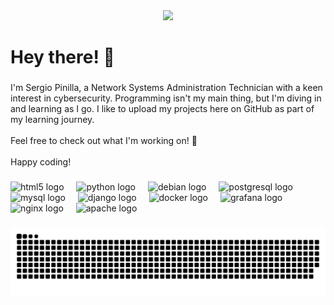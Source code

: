 <div align="center">
  <img height="200" src="[https://github.com/SergioPinilla04/SergioPinilla04/assets/113448338/a8246a54-2c14-4c3e-b0c9-f8442aa83125](https://github-production-user-asset-6210df.s3.amazonaws.com/113448338/342108854-a8246a54-2c14-4c3e-b0c9-f8442aa83125.png?X-Amz-Algorithm=AWS4-HMAC-SHA256&X-Amz-Credential=AKIAVCODYLSA53PQK4ZA%2F20240623%2Fus-east-1%2Fs3%2Faws4_request&X-Amz-Date=20240623T190654Z&X-Amz-Expires=300&X-Amz-Signature=7ddf6f7326eba595d641a364ee59b065346e5e39a8e1d963dff734b6a8dd184c&X-Amz-SignedHeaders=host&actor_id=113448338&key_id=0&repo_id=819091731)](https://github-production-user-asset-6210df.s3.amazonaws.com/113448338/342108854-a8246a54-2c14-4c3e-b0c9-f8442aa83125.png?X-Amz-Algorithm=AWS4-HMAC-SHA256&X-Amz-Credential=AKIAVCODYLSA53PQK4ZA%2F20240623%2Fus-east-1%2Fs3%2Faws4_request&X-Amz-Date=20240623T190654Z&X-Amz-Expires=300&X-Amz-Signature=7ddf6f7326eba595d641a364ee59b065346e5e39a8e1d963dff734b6a8dd184c&X-Amz-SignedHeaders=host&actor_id=113448338&key_id=0&repo_id=819091731">
</div>

###

<h1 align="left">Hey there! 👋</h1>

###

<p align="left">I'm Sergio Pinilla, a Network Systems Administration Technician with a keen interest in cybersecurity. Programming isn't my main thing, but I'm diving in and learning as I go. I like to upload my projects here on GitHub as part of my learning journey.<br><br>Feel free to check out what I'm working on! 🚀<br><br>Happy coding!</p>

###

<div align="left">
  <img src="https://cdn.jsdelivr.net/gh/devicons/devicon/icons/html5/html5-original.svg" height="40" alt="html5 logo"  />
  <img width="12" />
  <img src="https://cdn.jsdelivr.net/gh/devicons/devicon/icons/python/python-original.svg" height="40" alt="python logo"  />
  <img width="12" />
  <img src="https://cdn.jsdelivr.net/gh/devicons/devicon/icons/debian/debian-original.svg" height="40" alt="debian logo"  />
  <img width="12" />
  <img src="https://cdn.jsdelivr.net/gh/devicons/devicon/icons/postgresql/postgresql-original.svg" height="40" alt="postgresql logo"  />
  <img width="12" />
  <img src="https://cdn.jsdelivr.net/gh/devicons/devicon/icons/mysql/mysql-original.svg" height="40" alt="mysql logo"  />
  <img width="12" />
  <img src="https://cdn.jsdelivr.net/gh/devicons/devicon/icons/django/django-plain.svg" height="40" alt="django logo"  />
  <img width="12" />
  <img src="https://cdn.jsdelivr.net/gh/devicons/devicon/icons/docker/docker-original.svg" height="40" alt="docker logo"  />
  <img width="12" />
  <img src="https://cdn.jsdelivr.net/gh/devicons/devicon/icons/grafana/grafana-original.svg" height="40" alt="grafana logo"  />
  <img width="12" />
  <img src="https://cdn.jsdelivr.net/gh/devicons/devicon/icons/nginx/nginx-original.svg" height="40" alt="nginx logo"  />
  <img width="12" />
  <img src="https://cdn.jsdelivr.net/gh/devicons/devicon/icons/apache/apache-original.svg" height="40" alt="apache logo"  />
</div>

###

<img src="https://raw.githubusercontent.com/SergioPinilla04/SergioPinilla04/output/snake.svg" alt="Snake animation" />

###
